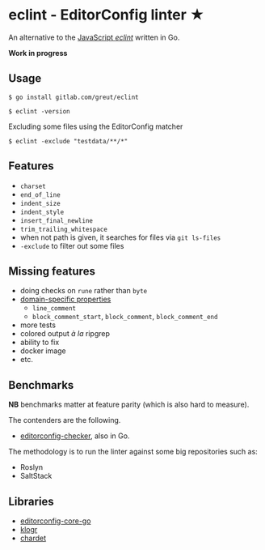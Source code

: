 # eclint - EditorConfig linter ★

An alternative to the [JavaScript _eclint_](https://github.com/jedmao/eclint) written in Go.

**Work in progress**

## Usage

```
$ go install gitlab.com/greut/eclint

$ eclint -version
```

Excluding some files using the EditorConfig matcher

```
$ eclint -exclude "testdata/**/*"
```

## Features

- `charset`
- `end_of_line`
- `indent_size`
- `indent_style`
- `insert_final_newline`
- `trim_trailing_whitespace`
- when not path is given, it searches for files via `git ls-files`
- `-exclude` to filter out some files

## Missing features

- doing checks on `rune` rather than `byte`
- [domain-specific properties](https://github.com/editorconfig/editorconfig/wiki/EditorConfig-Properties#ideas-for-domain-specific-properties)
    - `line_comment`
    - `block_comment_start`, `block_comment`, `block_comment_end`
- more tests
- colored output _à la_ ripgrep
- ability to fix
- docker image
- etc.

## Benchmarks

**NB** benchmarks matter at feature parity (which is also hard to measure).

The contenders are the following.

- [editorconfig-checker](https://github.com/editorconfig-checker/editorconfig-checker), also in Go.

The methodology is to run the linter against some big repositories such as:

- Roslyn
- SaltStack

## Libraries

- [editorconfig-core-go](https://github.com/editorconfig/editorconfig-core-go)
- [klogr](https://github.com/kubernetes/klog/tree/master/klogr)
- [chardet](https://github.com/gogs/chardet)
